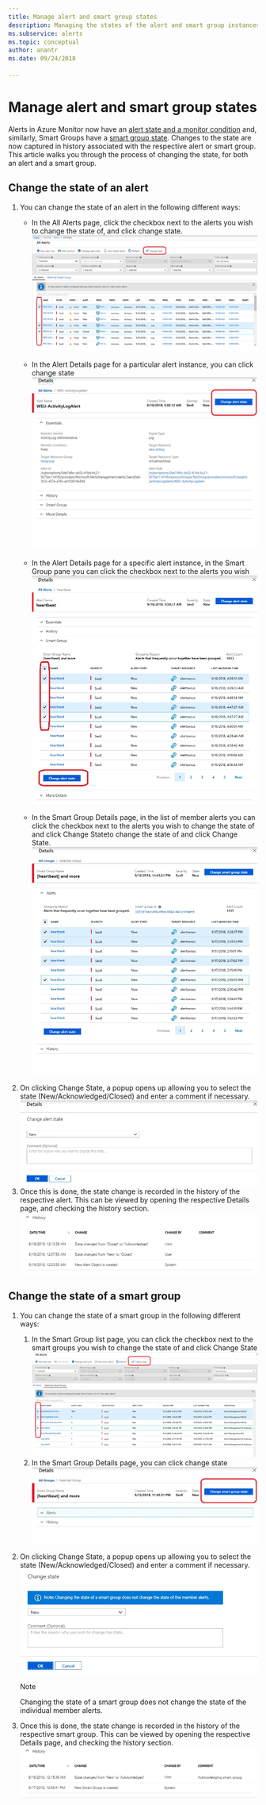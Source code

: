 ```yaml
---
title: Manage alert and smart group states
description: Managing the states of the alert and smart group instances
ms.subservice: alerts
ms.topic: conceptual
author: anantr
ms.date: 09/24/2018

---
```


# Manage alert and smart group states

Alerts in Azure Monitor now have an [alert state and a monitor condition](https://aka.ms/azure-alerts-overview) and, similarly, Smart Groups have a [smart group state](https://aka.ms/smart-groups). Changes to the state are now captured in history associated with the respective alert or smart group. This article walks you through the process of changing the state, for both an alert and a smart group.

## Change the state of an alert

1. You can change the state of an alert in the following different ways: 
    * In the All Alerts page, click the checkbox next to the alerts you wish to change the state of, and click change state.   
    ![Monitoring](./media/alerts-managing-alert-states/state-all-alerts.jpg)
    * In the Alert Details page for a particular alert instance, you can click change state   
    ![Monitoring](./media/alerts-managing-alert-states/state-alert-details.jpg)
    * In the Alert Details page for a specific alert instance, in the Smart Group pane you can click the checkbox next to the alerts you wish    
    ![Monitoring](./media/alerts-managing-alert-states/state-alert-details-sg.jpg)

    * In the Smart Group Details page, in the list of member alerts you can click the checkbox next to the alerts you wish to change the state of and click Change Stateto change the state of and click Change State.   
    ![Monitoring](./media/alerts-managing-alert-states/state-sg-details-alerts.jpg)
1. On clicking Change State, a popup opens up allowing you to select the state (New/Acknowledged/Closed) and enter a comment if necessary.   
![Monitoring](./media/alerts-managing-alert-states/state-alert-change.jpg)
1. Once this is done, the state change is recorded in the history of the respective alert. This can be viewed by opening the respective Details page, and checking the history section.    
![Monitoring](./media/alerts-managing-alert-states/state-alert-history.jpg)

## Change the state of a smart group
1. You can change the state of a smart group in the following different ways:
    1. In the Smart Group list page, you can click the checkbox next to the smart groups you wish to change the state of and click Change State  
    ![Monitoring](./media/alerts-managing-alert-states/state-sg-list.jpg)
    1. In the Smart Group Details page, you can click change state        
    ![Monitoring](./media/alerts-managing-alert-states/state-sg-details.jpg)
1. On clicking Change State, a popup opens up allowing you to select the state (New/Acknowledged/Closed) and enter a comment if necessary. 
![Monitoring](./media/alerts-managing-alert-states/state-sg-change.jpg)
   > [!NOTE]
   >  Changing the state of a smart group does not change the state of the individual member alerts.

1. Once this is done, the state change is recorded in the history of the respective smart group. This can be viewed by opening the respective Details page, and checking the history section.     
![Monitoring](./media/alerts-managing-alert-states/state-sg-history.jpg)


